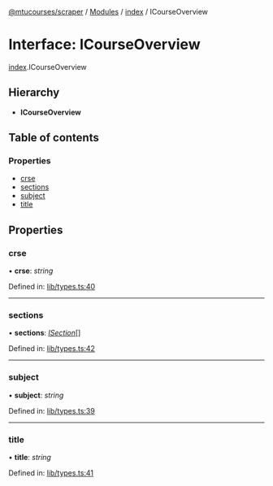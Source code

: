 [@mtucourses/scraper](../README.md) / [Modules](../modules.md) / [index](../modules/index.md) / ICourseOverview

# Interface: ICourseOverview

[index](../modules/index.md).ICourseOverview

## Hierarchy

* **ICourseOverview**

## Table of contents

### Properties

- [crse](index.icourseoverview.md#crse)
- [sections](index.icourseoverview.md#sections)
- [subject](index.icourseoverview.md#subject)
- [title](index.icourseoverview.md#title)

## Properties

### crse

• **crse**: *string*

Defined in: [lib/types.ts:40](https://github.com/Michigan-Tech-Courses/scrapper/blob/444bab4/src/lib/types.ts#L40)

___

### sections

• **sections**: [*ISection*](lib/types.isection.md)[]

Defined in: [lib/types.ts:42](https://github.com/Michigan-Tech-Courses/scrapper/blob/444bab4/src/lib/types.ts#L42)

___

### subject

• **subject**: *string*

Defined in: [lib/types.ts:39](https://github.com/Michigan-Tech-Courses/scrapper/blob/444bab4/src/lib/types.ts#L39)

___

### title

• **title**: *string*

Defined in: [lib/types.ts:41](https://github.com/Michigan-Tech-Courses/scrapper/blob/444bab4/src/lib/types.ts#L41)
